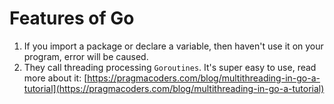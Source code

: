 # Features of Go

1. If you import a package or declare a variable, then haven't use it on your program, error will be caused. 
2. They call threading processing `Goroutines`. It's super easy to use, read more about it: [https://pragmacoders.com/blog/multithreading-in-go-a-tutorial](https://pragmacoders.com/blog/multithreading-in-go-a-tutorial)

